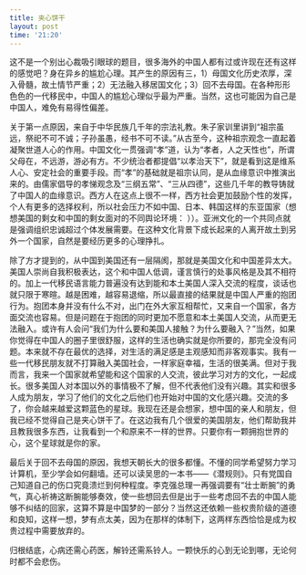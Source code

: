 ```yaml
---
title: 夹心饼干
layout: post
time: '21:20'
---
```


这不是一个别出心裁吸引眼球的题目，很多海外的中国人都有过或许现在还有这样的感觉吧？身在异乡的尴尬心理。其产生的原因有三，1）母国文化历史浓厚，深入骨髓，故土情节严重；2）无法融入移居国文化；3）回不去母国。在各种形形色色的一代移民中，中国人的尴尬心理似乎最为严重。当然，这也可能因为自己是中国人，难免有易得性偏差。

关于第一点原因，来自于中华民族几千年的宗法礼教。朱子家训里讲到“祖宗虽远，祭祀不可不诚；子孙虽愚，经书不可不读。”从古至今，这种祖宗观念一直起着凝聚世道人心的作用。中国文化一贯强调“孝”道，认为“孝者，人之天性也”，所谓父母在，不远游，游必有方。不少统治者都提倡“以孝治天下”，就是看到这是维系人心、安定社会的重要手段。而“孝”的基础就是祖宗认同，是从血缘意识中推演出来的。由儒家倡导的孝悌观念及“三纲五常”、“三从四德”，这些几千年的教导铸就了中国人的血缘意识。西方人在这点上很不一样，西方社会更加鼓励个性的发挥，个人有更多的选择权利，所以社会压力不如中国、日本、韩国这样的东亚国家（想想美国的剩女和中国的剩女面对的不同舆论环境： ））。亚洲文化的一个共同点就是强调组织忠诚超过个体发展需要。在这种文化背景下成长起来的人离开故土到另外一个国家，自然是要经历更多的心理挣扎。

除了方才提到的，从中国到美国还有一层隔阂，那就是美国文化和中国差异太大。美国人崇尚自我积极表达，这个和中国人低调，谨言慎行的处事风格是及其不相符的。加上一代移民语言能力普遍没有达到能和本土美国人深入交流的程度，谈话也就只限于寒暄。越是困难，越容易退缩，所以最直接的结果就是中国人严重的抱团行为。抱团本身并没有什么不对，出门在外大家互相帮忙，又来自一个国家，各方面交流也容易。但是问题在于抱团的同时更加不愿意和本土美国人交流，从而更无法融入。或许有人会问“我们为什么要和美国人接触？为什么要融入？”当然，如果你觉得在中国人的圈子里很舒服，这样的生活也确实就是你所要的，那完全没有问题。本来就不存在最优的选择，对生活的满足感是主观感知而非客观事实。我有一些一代移民朋友就不打算融入美国社会，一样家庭幸福，生活的很美满。但对于我而言，我来一个国家就希望能和这个国家的人交流，彼此学习对方的文化，一起成长。很多美国人对本国以外的事情极不了解，但不代表他们没有兴趣。其实和很多人成为朋友，学习了他们的文化之后他们也开始对中国的文化感兴趣。交流的多了，你会越来越爱这颗蓝色的星球。我现在还是会想家，想中国的亲人和朋友，但我已经不觉得自己是夹心饼干了。在这边我有几个很爱的美国朋友，他们帮助我并且教我很多东西，让我看到一个和原来不一样的世界。只要你有一颗拥抱世界的心，这个星球就是你的家。

最后关于回不去母国的原因，我想天朝长大的很多都懂。不懂的同学希望努力学习计算机，至少学会如何翻墙。还可以读吴思的一本书——《潜规则》。只有党国自己知道自己的伤口究竟溃烂到何种程度。李克强总理一再强调要有“壮士断腕”的勇气，真心祈祷这断腕能够奏效，使一些想回去但是出于一些考虑回不去的中国人能够不纠结的回家，这算不算是中国梦的一部分？当然这还依赖一些权贵阶级的道德和良知，这样一想，梦有点太美，因为在那样的体制下，这两样东西恰恰是成为权贵过程中需要放弃的。

归根结底，心病还需心药医，解铃还需系铃人。一颗快乐的心到无论到哪，无论何时都不会悲伤。
